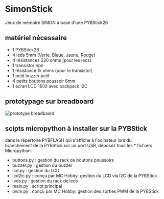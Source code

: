 # SimonStick
Jeux de mémoire SIMON à base d'une PYBStick26

## matériel nécessaire
* 1 PYBStick26
* 4 leds 5mm (Verte, Bleue, Jaune, Rouge)
* 4 résistances 220 ohms (pour les leds)
* 1 transistor npn
* 1 résistance 1k ohms (pour le transistor)
* 1 petit buzzer actif
* 4 petits boutons poussoir 6mm
* 1 écran LCD 1602 avec backpack I2C

## prototypage sur breadboard

![prototype breadbaord](docs/SimonStick26_bb.png)

## scipts micropython à installer sur la PYBStick
dans le répertoire PYBFLASH qui s'affiche à l'odinateur lors du branchement de la PYBStick sur un port USB, déposez tous les * fichiers Micropython:
* buttons.py : gestion du rack de boutons poussoirs
* buzzer.py  : gestion du buzzer
* lcd.py     : gestion du LCD
* lcd2ic.py  : conçu par MC Hobby: gestion du LCD via I2C de la PYBStick
* leds.py    : gestion du rack de leds
* main.py    : script principal 
* pwm.py     : conçu par MC Hobby: gestion des sorties PWM de la PYBStick
